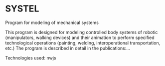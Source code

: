 # SYSTEL
Program for modeling of mechanical systems

This program is designed for modeling controlled body systems of robotic (manipulators, walking devices) and their animation to perform specified technological operations (painting, welding, interoperational transportation, etc.)
The program is described in detail in the publications:...

Technologies used:
nwjs

